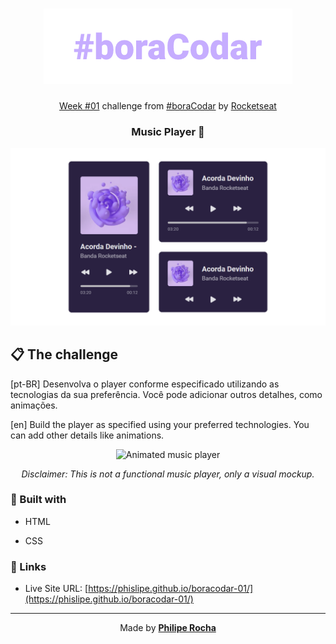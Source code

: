 <h1 align="center">
  <img src="./assets/boracodar.png" alt="#boraCodar">
</h1>

<p align="center">
  <a href="https://www.figma.com/community/file/1195050524500542670">Week #01</a> challenge from <a href="https://boracodar.dev/">#boraCodar</a> by <a href="https://www.rocketseat.com.br/">Rocketseat</a></p>

<h3 align="center">
Music Player 🎵
</h3>

<div align="center">
  <img src="./assets/screenshot.png" alt="Music players">
</div>

<h2>📋 The challenge</h2>

[pt-BR] Desenvolva o player conforme especificado utilizando as tecnologias da sua preferência. Você pode adicionar outros detalhes, como animações.

[en] Build the player as specified using your preferred technologies. You can add other details like animations.

<div align="center">
  <img src="./assets/preview.gif" alt="Animated music player">
</div>

<p align="center">
  <i>Disclaimer: This is not a functional music player, only a visual mockup.</i>
</p>


<h3>🧪 Built with</h3>

- HTML

- CSS


<h3>🔗 Links</h3>

- Live Site URL: [https://phislipe.github.io/boracodar-01/](https://phislipe.github.io/boracodar-01/)

---

<p align="center">
  Made by <a href="https://phislipe.dev"><b>Philipe Rocha</b></a>
</p>
